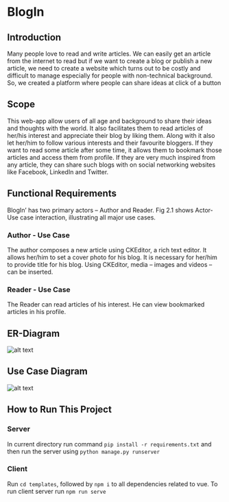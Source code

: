 # BlogIn

## Introduction

Many people love to read and write articles. We
can easily get an article from the internet to read
but if we want to create a blog or publish a new
article, we need to create a website which turns
out to be costly and difficult to manage
especially for people with non-technical
background. So, we created a platform where
people can share ideas at click of a button


## Scope 

This web-app allow users of all age and
background to share their ideas and thoughts
with the world. It also facilitates them to read
articles of her/his interest and appreciate their
blog by liking them. Along with it also let
her/him to follow various interests and their
favourite bloggers. If they want to read some
article after some time, it allows them to
bookmark those articles and access them from
profile. If they are very much inspired from any
article, they can share such blogs with on social
networking websites like Facebook, LinkedIn
and Twitter.

## Functional Requirements

BlogIn’ has two primary actors – Author and
Reader. Fig 2.1 shows Actor-Use case
interaction, illustrating all major use cases.

### Author - Use Case
The author composes a new article using CKEditor, a rich text editor. It allows her/him to set
a cover photo for his blog. It is necessary for
her/him to provide title for his blog. Using CKEditor, media – images and videos – can be
inserted.

### Reader - Use Case

The Reader can read articles of his interest. He
can view bookmarked articles in his profile.


## ER-Diagram

![alt text](https://github.com/Vineet-Sharma29/Blogging_App/blob/master/docs/er.png)

## Use Case Diagram

![alt text](https://github.com/Vineet-Sharma29/Blogging_App/blob/master/docs/DBMS.png)

## How to Run This Project

### Server
In current directory run command ```pip install -r requirements.txt``` and then run the server using ```python manage.py runserver```

### Client
Run ```cd templates```, followed by ```npm i``` to all dependencies related to vue. To run client server run ```npm run serve```
